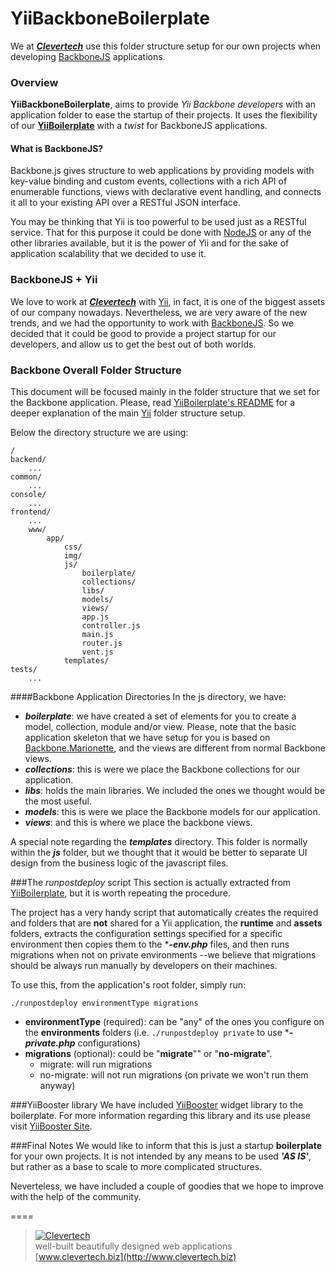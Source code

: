 # YiiBackboneBoilerplate
We at [***Clevertech***](http://clevertech.biz) use this folder structure setup for our own projects when developing [BackboneJS](http://www.backbonejs.org) applications.

### Overview

**YiiBackboneBoilerplate**, aims to provide *Yii Backbone developers* with an application folder to ease the startup of their projects. It uses the flexibility of our [**YiiBoilerplate**](https://github.com/clevertech/YiiBoilerplate) with a *twist* for BackboneJS applications.

#### What is BackboneJS?
Backbone.js gives structure to web applications by providing models with key-value binding and custom events, collections with a rich API of enumerable functions, views with declarative event handling, and connects it all to your existing API over a RESTful JSON interface.
 
You may be thinking that Yii is too powerful to be used just as a RESTful service. That for this purpose it could be done with [NodeJS](http://nodejs.org) or any of the other libraries available, but it is the power of Yii and for the sake of application scalability that we decided to use it.

### BackboneJS + Yii 
We love to work at [***Clevertech***](http://clevertech.biz) with [Yii](http://www.yiiframework.com), in fact, it is one of the biggest assets of our company nowadays. Nevertheless, we are very aware of the new trends, and we had the opportunity to work with [BackboneJS](http://www.backbonejs.org). So we  decided that it could be good to provide a project startup for our developers, and allow us to get the best out of both worlds.
 

### Backbone Overall Folder Structure
This document will be focused mainly in the folder structure that we set for the Backbone application. Please, read [YiiBoilerplate's README](https://github.com/clevertech/YiiBoilerplate) for a deeper explanation of the main [Yii](http://www.yiiframework.com)
folder structure setup.

Below the directory structure we are using:

	/
    backend/
        ...
    common/
        ...
    console/
		...
    frontend/
		...
		www/
	    	app/
	            css/
	            img/
	            js/
	                boilerplate/
	                collections/
	                libs/
	                models/
	                views/
	                app.js
	                controller.js
	                main.js
	                router.js
	                vent.js
	            templates/
    tests/
        ...


####Backbone Application Directories
In the js directory, we have:  
  
* ***boilerplate***: we have created a set of elements for you to create a model, collection, module and/or view. Please, note that the basic application skeleton that we have setup for you is based on  [Backbone.Marionette](https://github.com/marionettejs/backbone.marionette), and the views are different from normal Backbone views.
* ***collections***: this is were we place the Backbone collections for our application.   
* ***libs***: holds the main libraries. We included the ones we thought would be the most useful.  
* ***models***: this is were we place the Backbone models for our application.
* ***views***: and this is where we place the backbone views.

A special note regarding the ***templates*** directory. This folder is normally within the ***js*** folder, but we thought that it would be better to separate UI design from the business logic of the javascript files. 

###The _runpostdeploy_ script
This section is actually extracted from [YiiBoilerplate](https://github.com/clevertech/YiiBoilerplate), but it is worth repeating the procedure.  

The project has a very handy script that automatically creates the required and folders that are **not** shared for a Yii application, the **runtime** and **assets** folders, extracts the configuration settings specified for a specific environment then copies them to the ****-env.php*** files, and then runs migrations when not on private environments --we believe that migrations should be always run manually by developers on their machines.

To use this, from the application's root folder, simply run:

```
./runpostdeploy environmentType migrations
```

* **environmentType** (required): can be "any" of the ones you configure on the **environments** folders (i.e. `./runpostdeploy private` to use ****-private.php*** configurations)
* **migrations** (optional): could be "**migrate**"" or "**no-migrate**". 
	* migrate: will run migrations
	* no-migrate: will not run migrations (on private we won't run them anyway)

###YiiBooster library
We have included [YiiBooster](http://yii-booster.clevertech.biz) widget library to the boilerplate. For more information regarding this library and its use
please visit [YiiBooster Site](http://yii-booster.clevertech.biz).
	
###Final Notes
We would like to inform that this is just a startup **boilerplate** for your own projects. It is not intended by any means to be used ***'AS IS'***, but rather as a base to scale to more complicated structures.   

Neverteless, we have included a couple of goodies that we hope to improve with the help of the community. 

====

> [![Clevertech](http://clevertech.biz/images/slir/w54-h36-c54:36/images/site/index/home/clevertech-logo.png)](http://www.clevertech.biz)    
well-built beautifully designed web applications  
[www.clevertech.biz](http://www.clevertech.biz)
